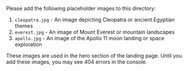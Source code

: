 Please add the following placeholder images to this directory:

1. `cleopatra.jpg` - An image depicting Cleopatra or ancient Egyptian themes
2. `everest.jpg` - An image of Mount Everest or mountain landscapes
3. `apollo.jpg` - An image of the Apollo 11 moon landing or space exploration

These images are used in the hero section of the landing page. Until you add these images, you may see 404 errors in the console.
